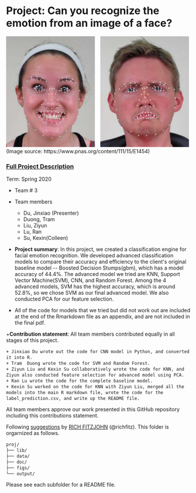 # Project: Can you recognize the emotion from an image of a face? 
<img src="figs/CE.jpg" alt="Compound Emotions" width="500"/>
(Image source: https://www.pnas.org/content/111/15/E1454)

### [Full Project Description](doc/project3_desc.md)

Term: Spring 2020

+ Team # 3
+ Team members
	+ Du, Jinxiao (Presenter)
	+ Duong, Tram
	+ Liu, Ziyun
	+ Lu, Ran
	+ Su, Kexin(Colleen)

+ **Project summary**: 
In this project, we created a classification engine for facial emotion recognition.
We developed advanced classification models to compare their accuracy and efficiency to the client's original baseline model -- Boosted Decision Stumps(gbm), which has a model accuracy of 44.4\%. The advanced model we tried are KNN, Support Vector Machine(SVM), CNN, and Random Forest. Among the 4 advanced models, SVM has the highest accuracy, which is around 52.8\%, so we chose SVM as our final advanced model.  We also conducted PCA for our feature selection.  

* All of the code for models that we tried but did not work out are included at the end of the Rmarkdown file as an appendix, and are not included in the final pdf.
	
+**Contribution statement**:  All team members contributed equally in all stages of this project. 

	+ Jinxiao Du wrote out the code for CNN model in Python, and converted it into R.
	+ Tram  Duong wrote the code for SVM and Random Forest.
	+ Ziyun Liu and Kexin Su collaboratively wrote the code for KNN, and Ziyun also conducted feature selection for advanced model using PCA.
	+ Ran Lu wrote the code for the complete baseline model.
	+ Kexin Su worked on the code for KNN with Ziyun Liu, merged all the models into the main R markdown file, wrote the code for the label_prediction.csv, and write up the README file.
	
All team members approve our work presented in this GitHub repository including this contributions statement. 

Following [suggestions](http://nicercode.github.io/blog/2013-04-05-projects/) by [RICH FITZJOHN](http://nicercode.github.io/about/#Team) (@richfitz). This folder is orgarnized as follows.

```
proj/
├── lib/
├── data/
├── doc/
├── figs/
└── output/
```

Please see each subfolder for a README file.
